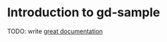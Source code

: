 # Introduction to gd-sample

TODO: write [great documentation](http://jacobian.org/writing/what-to-write/)
